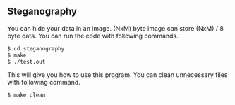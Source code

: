 ## Steganography

You can hide your data in an image. (NxM) byte image can store (NxM) / 8 byte data. You can run the code with following commands.


```sh
$ cd steganography
$ make
$ ./test.out
```

This will give you how to use this program. You can clean unnecessary files with following command.


```sh
$ make clean
```